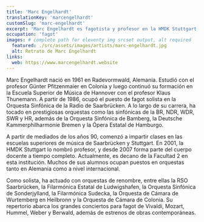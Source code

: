 ```yaml
---
title: 'Marc Engelhardt'
translationKey: 'marcengelhardt'
customSlug: 'marc-engelhardt'
excerpt: 'Marc Engelhardt es fagotista y profesor en la HMDK Stuttgart, reconocido por su destacada carrera solista y docencia desde 2007.'
occupation: 'fagot'
images: # complete path for eleventy img srcset output, alt required
  featured: ./src/assets/images/artists/marc-engelhardt.jpg
  alt: Retrato de Marc Engelhardt
links:
  web: https://www.marcengelhardt.website
---
```


Marc Engelhardt nació en 1961 en Radevormwald, Alemania. Estudió con el profesor Günter Pfitzenmaier en Colonia y luego continuó su formación en la Escuela Superior de Música de Hannover con el profesor Klaus Thunemann. A partir de 1986, ocupó el puesto de fagot solista en la Orquesta Sinfónica de la Radio de Saarbrücken. A lo largo de su carrera, ha tocado en prestigiosas orquestas como las sinfónicas de la BR, NDR, WDR, SWR y HR, además de la Orquesta Sinfónica de Bamberg, la Deutsche Kammerphilharmonie Bremen y la Ópera Estatal de Hamburgo.

A partir de mediados de los años 90, comenzó a impartir clases en las escuelas superiores de música de Saarbrücken y Stuttgart. En 2001, la HMDK Stuttgart lo nombró profesor, y desde 2007 forma parte del cuerpo docente a tiempo completo. Actualmente, es decano de la Facultad 2 en esta institución. Muchos de sus alumnos ocupan puestos en orquestas tanto en Alemania como a nivel internacional.

Como solista, ha actuado con orquestas de renombre, entre ellas la RSO Saarbrücken, la Filarmónica Estatal de Ludwigshafen, la Orquesta Sinfónica de Sonderjylland, la Filarmónica Sudecka, la Orquesta de Cámara de Wurtemberg en Heilbronn y la Orquesta de Cámara de Colonia. Su repertorio abarca los grandes conciertos para fagot de Vivaldi, Mozart, Hummel, Weber y Berwald, además de estrenos de obras contemporáneas.
